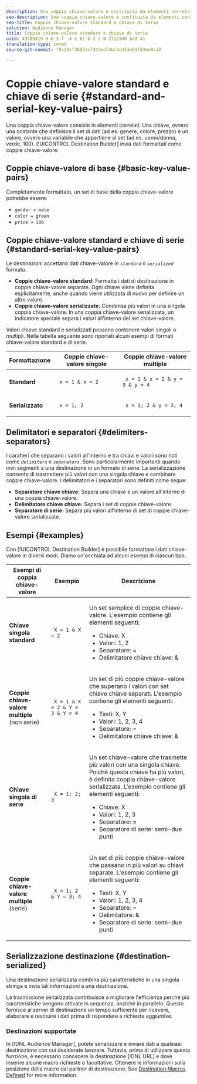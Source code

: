 ```yaml
---
description: Una coppia chiave-valore è costituita da elementi correlati A, che è una costante che definisce il set di dati (ad es. genere, colore, prezzo) e un valore, ovvero una variabile che appartiene al set (ad es. uomo/donna, verde, 100). Il Generatore di destinazione invia dati formattati come coppie chiave-valore.
seo-description: Una coppia chiave-valore è costituita da elementi correlati A, che è una costante che definisce il set di dati (ad es. genere, colore, prezzo) e un valore, ovvero una variabile che appartiene al set (ad es. uomo/donna, verde, 100). Il Generatore di destinazione invia dati formattati come coppie chiave-valore.
seo-title: Coppie chiave-valore standard e chiave di serie
solution: Audience Manager
title: Coppie chiave-valore standard e chiave di serie
uuid: 43789419-5 b 3 f -4 e 62-b 2 e 0-2722340 bdd 41
translation-type: tm+mt
source-git-commit: f9a12cf38833cf243edf4bc4c4f4e91f83ee0ca2

---
```



# Coppie chiave-valore standard e chiave di serie {#standard-and-serial-key-value-pairs}

Una coppia chiave-valore consiste in elementi correlati: Una chiave, ovvero una costante che definisce il set di dati (ad es. genere, colore, prezzo) e un valore, ovvero una variabile che appartiene al set (ad es. uomo/donna, verde, 100). [!UICONTROL Destination Builder] invia dati formattati come coppie chiave-valore.

## Coppie chiave-valore di base {#basic-key-value-pairs}

Completamente formattato, un set di base della coppia chiave-valore potrebbe essere:

* `gender = male`
* `color = green`
* `price > 100`

## Coppie chiave-valore standard e chiave di serie {#standard-serial-key-value-pairs}

Le destinazioni accettano dati chiave-valore in *`standard`* o *`serialized`* formato.

* **Coppie chiave-valore standard:** Formatta i dati di destinazione in coppie chiave-valore separate. Ogni chiave viene definita esplicitamente, anche quando viene utilizzata di nuovo per definire un altro valore.
* **Coppie chiave-valore serializzate:** Condensa più valori in una singola coppia chiave-valore. In una coppia chiave-valore serializzata, un indicatore speciale separa i valori all&#39;interno del set chiave-valore.

Valori chiave standard e serializzati possono contenere valori singoli o multipli. Nella tabella seguente sono riportati alcuni esempi di formati chiave-valore standard e di serie.

<table id="table_7895B1E800934117A19A96380F0CF91B"> 
 <thead> 
  <tr> 
   <th colname="col1" class="entry"> Formattazione </th>
   <th colname="col2" class="entry"> Coppie chiave-valore singole </th>
   <th colname="col3" class="entry"> Coppie chiave-valore multiple </th>
  </tr>
 </thead>
 <tbody> 
  <tr> 
   <td colname="col1"> <p> <b>Standard</b> </p> </td>
   <td colname="col2"> <p> <code> x = 1 &amp; x = 2 </code> </p> </td>
   <td colname="col3"> <p> <code> x = 1 &amp; x = 2 &amp; y = 3 &amp; y = 4 </code> </p> </td>
  </tr>
  <tr> 
   <td colname="col1"> <p> <b>Serializzato</b> </p> </td> 
   <td colname="col2"> <p> <code> x = 1; 2 </code> </p> </td> 
   <td colname="col3"> <p> <code> x = 1; 2 &amp; y = 3; 4 </code> </p> </td>
  </tr>
 </tbody>
</table>

## Delimitatori e separatori {#delimiters-separators}

I caratteri che separano i valori all&#39;interno e tra chiavi e valori sono noti come *`delimiters`* e *`separators`*. Sono particolarmente importanti quando invii segmenti a una destinazione in un formato di serie. La serializzazione consente di trasmettere più valori con una singola chiave e combinare coppie chiave-valore. I delimitatori e i separatori sono definiti come segue:

* **Separatore chiave chiave:** Separa una chiave e un valore all&#39;interno di una coppia chiave-valore.
* **Delimitatore chiave chiave:** Separa i set di coppie chiave-valore.
* **Separatore di serie:** Separa più valori all&#39;interno di set di coppie chiave-valore serializzate.

## Esempi {#examples}

Con [!UICONTROL Destination Builder] è possibile formattare i dati chiave-valore in diversi modi. Diamo un&#39;occhiata ad alcuni esempi di ciascun tipo.

<table id="table_C2FBDC887C8C4CC88B1B2A7CF8E2795F"> 
 <thead> 
  <tr> 
   <th colname="col1" class="entry"> Esempi di coppia chiave-valore </th> 
   <th colname="col2" class="entry"> Esempio  </th> 
   <th colname="col3" class="entry"> Descrizione </th> 
  </tr> 
 </thead>
 <tbody> 
  <tr> 
   <td colname="col1"> <p> <b>Chiave singola standard</b> </p> </td> 
   <td colname="col2"> <p> <code> X = 1 &amp; X = 2 </code> </p> </td> 
   <td colname="col3"> <p>Un set semplice di coppie chiave-valore. L'esempio contiene gli elementi seguenti: </p> 
    <ul id="ul_28C0CB005B264373926CA5D7418EE845"> 
     <li id="li_B6D300DBA9064F0BA743BA9B04339511">Chiave: X </li> 
     <li id="li_9A1C98D5C9124FF1B4F032668576C03A">Valori: 1, 2 </li> 
     <li id="li_1D2828328E554176846C94F6140C0CBF">Separatore: = </li> 
     <li id="li_0C6A70A0D9534611ACC98A0FD3693587">Delimitatore chiave chiave: &amp; </li> 
    </ul> </td> 
  </tr> 
  <tr> 
   <td colname="col1"> <p> <b>Coppie chiave-valore multiple</b> (non serie) </p> </td> 
   <td colname="col2"> <p> <code> X = 1 &amp; X = 2 &amp; Y = 3 &amp; Y = 4 </code> </p> </td> 
   <td colname="col3"> <p>Un set di più coppie chiave-valore che superano i valori con set chiave chiave separati. L'esempio contiene gli elementi seguenti: </p> 
    <ul id="ul_7FB22A43B435463D9F209067FF2C3619"> 
     <li id="li_7487657F6C2F48F5A4C4C9F9E8FB3B4B">Tasti: X, Y </li> 
     <li id="li_B828CF81DAB8443FBB2EDF6538A63B3C">Valori: 1, 2, 3, 4 </li> 
     <li id="li_EA4C95F6C93D435EB79237E38CE6F011">Separatore: = </li> 
     <li id="li_45984AE2B581498299054BA5276D461D">Delimitatore chiave chiave: &amp; </li> 
    </ul> </td> 
  </tr> 
  <tr> 
   <td colname="col1"> <p> <b>Chiave singola di serie</b> </p> </td> 
   <td colname="col2"> <p> <code> X = 1; 2; 3 </code> </p> </td> 
   <td colname="col3"> <p>Un set chiave-valore che trasmette più valori con una singola chiave. Poiché questa chiave ha più valori, è definita coppia chiave-valore serializzata. L'esempio contiene gli elementi seguenti: </p> 
    <ul id="ul_69C4C662B9BD4F77BB940D921B316CCF"> 
     <li id="li_718BEC527E69417C9F88D3DBD3357A28">Chiave: X </li> 
     <li id="li_659DCBBFB4024AC2B9C4E74D2A86648D">Valori: 1, 2, 3 </li> 
     <li id="li_9A890233C6F84085A7BD5EA4D044E3CC">Separatore: = </li> 
     <li id="li_AFC0426EA6044F8BAFD915FCB3808FBA">Separatore di serie: semi-due punti </li> 
    </ul> </td> 
  </tr> 
  <tr> 
   <td colname="col1"> <p> <b>Coppie chiave-valore multiple</b> (serie) </p> </td> 
   <td colname="col2"> <p> <code> X = 1; 2 &amp; Y = 3; 4 </code> </p> </td> 
   <td colname="col3"> <p>Un set di più coppie chiave-valore che passano in più valori su chiavi separate. L'esempio contiene gli elementi seguenti: </p> 
    <ul id="ul_CB50133B2E944818B9F2A0586EF69774"> 
     <li id="li_FD3D7ECC2BF046E99B1ED0B73EFE341F">Tasti: X, Y </li> 
     <li id="li_2BADC98C4CE74BBBBA1DC446D24615AC">Valori: 1, 2, 3, 4 </li> 
     <li id="li_4125435175AD4A43A44B980B28F32364">Separatore: = </li> 
     <li id="li_48CFC279B2514F4FB2935B05FC7F287A">Delimitatore: &amp; </li> 
     <li id="li_576C731F2FAF47FD92F55345CD6D36A0">Separatore di serie: semi-due punti </li> 
    </ul> </td> 
  </tr> 
 </tbody> 
</table>

## Serializzazione destinazione {#destination-serialized}

Una destinazione serializzata combina più caratteristiche in una singola stringa e invia tali informazioni a una destinazione.

<!-- c_dest_serialized.xml -->

La trasmissione serializzata contribuisce a migliorare l&#39;efficienza perché più caratteristiche vengono attivate in sequenza, anziché in parallelo. Questo fornisce al server di destinazione un tempo sufficiente per ricevere, elaborare e restituire i dati prima di rispondere a richieste aggiuntive.

### Destinazioni supportate

In [!DNL Audience Manager], potete serializzare e inviare dati a qualsiasi destinazione con cui desiderate lavorare. Tuttavia, prima di utilizzare questa funzione, è necessario conoscere la destinazione [!DNL URL] e dove inserire alcune macro richieste o facoltative. Ottenere le informazioni sulla posizione della macro dal partner di destinazione. See [Destination Macros Defined](../../features/destinations/destination-macros.md#destination-macros-defined) for more information.